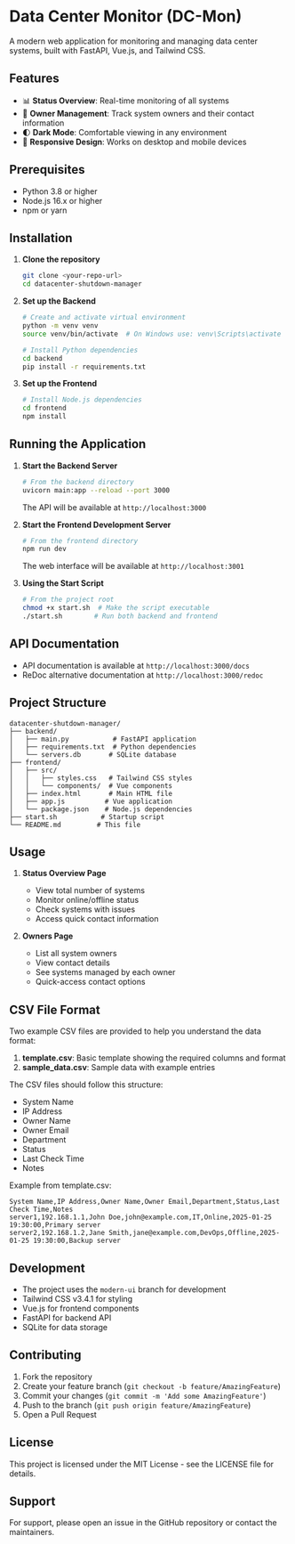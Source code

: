 # Data Center Monitor (DC-Mon)

A modern web application for monitoring and managing data center systems, built with FastAPI, Vue.js, and Tailwind CSS.

## Features

- 📊 **Status Overview**: Real-time monitoring of all systems
- 👥 **Owner Management**: Track system owners and their contact information
- 🌓 **Dark Mode**: Comfortable viewing in any environment
- 📱 **Responsive Design**: Works on desktop and mobile devices

## Prerequisites

- Python 3.8 or higher
- Node.js 16.x or higher
- npm or yarn

## Installation

1. **Clone the repository**
   ```bash
   git clone <your-repo-url>
   cd datacenter-shutdown-manager
   ```

2. **Set up the Backend**
   ```bash
   # Create and activate virtual environment
   python -m venv venv
   source venv/bin/activate  # On Windows use: venv\Scripts\activate
   
   # Install Python dependencies
   cd backend
   pip install -r requirements.txt
   ```

3. **Set up the Frontend**
   ```bash
   # Install Node.js dependencies
   cd frontend
   npm install
   ```

## Running the Application

1. **Start the Backend Server**
   ```bash
   # From the backend directory
   uvicorn main:app --reload --port 3000
   ```
   The API will be available at `http://localhost:3000`

2. **Start the Frontend Development Server**
   ```bash
   # From the frontend directory
   npm run dev
   ```
   The web interface will be available at `http://localhost:3001`

3. **Using the Start Script**
   ```bash
   # From the project root
   chmod +x start.sh  # Make the script executable
   ./start.sh        # Run both backend and frontend
   ```

## API Documentation

- API documentation is available at `http://localhost:3000/docs`
- ReDoc alternative documentation at `http://localhost:3000/redoc`

## Project Structure

```
datacenter-shutdown-manager/
├── backend/
│   ├── main.py           # FastAPI application
│   ├── requirements.txt  # Python dependencies
│   └── servers.db       # SQLite database
├── frontend/
│   ├── src/
│   │   ├── styles.css   # Tailwind CSS styles
│   │   └── components/  # Vue components
│   ├── index.html       # Main HTML file
│   ├── app.js          # Vue application
│   └── package.json    # Node.js dependencies
├── start.sh           # Startup script
└── README.md         # This file
```

## Usage

1. **Status Overview Page**
   - View total number of systems
   - Monitor online/offline status
   - Check systems with issues
   - Access quick contact information

2. **Owners Page**
   - List all system owners
   - View contact details
   - See systems managed by each owner
   - Quick-access contact options

## CSV File Format

Two example CSV files are provided to help you understand the data format:

1. **template.csv**: Basic template showing the required columns and format
2. **sample_data.csv**: Sample data with example entries

The CSV files should follow this structure:
- System Name
- IP Address
- Owner Name
- Owner Email
- Department
- Status
- Last Check Time
- Notes

Example from template.csv:
```csv
System Name,IP Address,Owner Name,Owner Email,Department,Status,Last Check Time,Notes
server1,192.168.1.1,John Doe,john@example.com,IT,Online,2025-01-25 19:30:00,Primary server
server2,192.168.1.2,Jane Smith,jane@example.com,DevOps,Offline,2025-01-25 19:30:00,Backup server
```

## Development

- The project uses the `modern-ui` branch for development
- Tailwind CSS v3.4.1 for styling
- Vue.js for frontend components
- FastAPI for backend API
- SQLite for data storage

## Contributing

1. Fork the repository
2. Create your feature branch (`git checkout -b feature/AmazingFeature`)
3. Commit your changes (`git commit -m 'Add some AmazingFeature'`)
4. Push to the branch (`git push origin feature/AmazingFeature`)
5. Open a Pull Request

## License

This project is licensed under the MIT License - see the LICENSE file for details.

## Support

For support, please open an issue in the GitHub repository or contact the maintainers.
